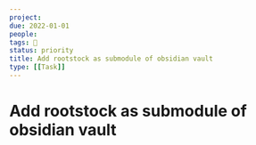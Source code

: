 ```yaml
---
project:
due: 2022-01-01
people:
tags: 🧨
status: priority
title: Add rootstock as submodule of obsidian vault
type: [[Task]]
---
```


# Add rootstock as submodule of obsidian vault